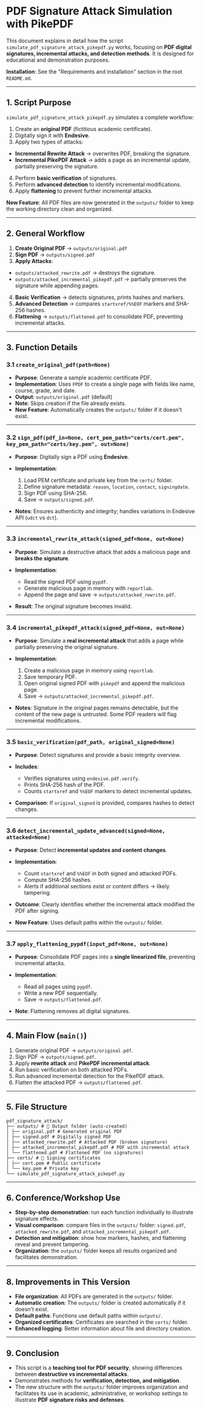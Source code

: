 # PDF Signature Attack Simulation with PikePDF

This document explains in detail how the script `simulate_pdf_signature_attack_pikepdf.py` works, focusing on **PDF digital signatures, incremental attacks, and detection methods**. It is designed for educational and demonstration purposes.

**Installation**: See the "Requirements and installation" section in the root `README.md`.

---

## 1. Script Purpose

`simulate_pdf_signature_attack_pikepdf.py` simulates a complete workflow:

1. Create an **original PDF** (fictitious academic certificate).
2. Digitally sign it with **Endesive**.
3. Apply two types of attacks:

  * **Incremental Rewrite Attack** → overwrites PDF, breaking the signature.
  * **Incremental PikePDF Attack** → adds a page as an incremental update, partially preserving the signature.
4. Perform **basic verification** of signatures.
5. Perform **advanced detection** to identify incremental modifications.
6. Apply **flattening** to prevent further incremental attacks.

**New Feature**: All PDF files are now generated in the `outputs/` folder to keep the working directory clean and organized.

---

## 2. General Workflow

1. **Create Original PDF** → `outputs/original.pdf`
2. **Sign PDF** → `outputs/signed.pdf`
3. **Apply Attacks**:

  * `outputs/attacked_rewrite.pdf` → destroys the signature.
  * `outputs/attacked_incremental_pikepdf.pdf` → partially preserves the signature while appending pages.
4. **Basic Verification** → detects signatures, prints hashes and markers.
5. **Advanced Detection** → compares `startxref/%%EOF` markers and SHA-256 hashes.
6. **Flattening** → `outputs/flattened.pdf` to consolidate PDF, preventing incremental attacks.

---

## 3. Function Details

### 3.1 `create_original_pdf(path=None)`

* **Purpose**: Generate a sample academic certificate PDF.
* **Implementation**: Uses `FPDF` to create a single page with fields like name, course, grade, and date.
* **Output**: `outputs/original.pdf` (default)
* **Note**: Skips creation if the file already exists.
* **New Feature**: Automatically creates the `outputs/` folder if it doesn't exist.

---

### 3.2 `sign_pdf(pdf_in=None, cert_pem_path="certs/cert.pem", key_pem_path="certs/key.pem", out=None)`

* **Purpose**: Digitally sign a PDF using **Endesive**.
* **Implementation**:

  1. Load PEM certificate and private key from the `certs/` folder.
  2. Define signature metadata: `reason`, `location`, `contact`, `signingdate`.
  3. Sign PDF using SHA-256.
  4. Save → `outputs/signed.pdf`.
* **Notes**: Ensures authenticity and integrity; handles variations in Endesive API (`udct` vs `dct`).

---

### 3.3 `incremental_rewrite_attack(signed_pdf=None, out=None)`

* **Purpose**: Simulate a destructive attack that adds a malicious page and **breaks the signature**.
* **Implementation**:

  * Read the signed PDF using `pypdf`.
  * Generate malicious page in memory with `reportlab`.
  * Append the page and save → `outputs/attacked_rewrite.pdf`.
* **Result**: The original signature becomes invalid.

---

### 3.4 `incremental_pikepdf_attack(signed_pdf=None, out=None)`

* **Purpose**: Simulate a **real incremental attack** that adds a page while partially preserving the original signature.
* **Implementation**:

  1. Create a malicious page in memory using `reportlab`.
  2. Save temporary PDF.
  3. Open original signed PDF with `pikepdf` and append the malicious page.
  4. Save → `outputs/attacked_incremental_pikepdf.pdf`.
* **Notes**: Signature in the original pages remains detectable, but the content of the new page is untrusted. Some PDF readers will flag incremental modifications.

---

### 3.5 `basic_verification(pdf_path, original_signed=None)`

* **Purpose**: Detect signatures and provide a basic integrity overview.
* **Includes**:

  * Verifies signatures using `endesive.pdf.verify`.
  * Prints SHA-256 hash of the PDF.
  * Counts `startxref` and `%%EOF` markers to detect incremental updates.
* **Comparison**: If `original_signed` is provided, compares hashes to detect changes.

---

### 3.6 `detect_incremental_update_advanced(signed=None, attacked=None)`

* **Purpose**: Detect **incremental updates and content changes**.
* **Implementation**:

  * Count `startxref` and `%%EOF` in both signed and attacked PDFs.
  * Compute SHA-256 hashes.
  * Alerts if additional sections exist or content differs → likely tampering.
* **Outcome**: Clearly identifies whether the incremental attack modified the PDF after signing.
* **New Feature**: Uses default paths within the `outputs/` folder.

---

### 3.7 `apply_flattening_pypdf(input_pdf=None, out=None)`

* **Purpose**: Consolidate PDF pages into a **single linearized file**, preventing incremental attacks.
* **Implementation**:

  * Read all pages using `pypdf`.
  * Write a new PDF sequentially.
  * Save → `outputs/flattened.pdf`.
* **Note**: Flattening removes all digital signatures.

---

## 4. Main Flow (`main()`)

1. Generate original PDF → `outputs/original.pdf`.
2. Sign PDF → `outputs/signed.pdf`.
3. Apply **rewrite attack** and **PikePDF incremental attack**.
4. Run basic verification on both attacked PDFs.
5. Run advanced incremental detection for the PikePDF attack.
6. Flatten the attacked PDF → `outputs/flattened.pdf`.

---

## 5. File Structure

```
pdf_signature_attack/
├── outputs/ # 📁 Output folder (auto-created)
│ ├── original.pdf # Generated original PDF
│ ├── signed.pdf # Digitally signed PDF
│ ├── attacked_rewrite.pdf # Attacked PDF (broken signature)
│ ├── attacked_incremental_pikepdf.pdf # PDF with incremental attack
│ └── flattened.pdf # Flattened PDF (no signatures)
├── certs/ # 📁 Signing certificates
│ ├── cert.pem # Public certificate
│ └── key.pem # Private key
└── simulate_pdf_signature_attack_pikepdf.py
```

---

## 6. Conference/Workshop Use

* **Step-by-step demonstration**: run each function individually to illustrate signature effects.
* **Visual comparison**: compare files in the `outputs/` folder: `signed.pdf`, `attacked_rewrite.pdf`, and `attacked_incremental_pikepdf.pdf`.
* **Detection and mitigation**: show how markers, hashes, and flattening reveal and prevent tampering.
* **Organization**: the `outputs/` folder keeps all results organized and facilitates demonstration.

---

## 8. Improvements in This Version

* **File organization**: All PDFs are generated in the `outputs/` folder.
* **Automatic creation**: The `outputs/` folder is created automatically if it doesn't exist.
* **Default paths**: Functions use default paths within `outputs/`.
* **Organized certificates**: Certificates are searched in the `certs/` folder.
* **Enhanced logging**: Better information about file and directory creation.

---

## 9. Conclusion

* This script is a **teaching tool for PDF security**, showing differences between **destructive vs incremental attacks**.
* Demonstrates methods for **verification, detection, and mitigation**.
* The new structure with the `outputs/` folder improves organization and facilitates its use in academic, administrative, or workshop settings to illustrate **PDF signature risks and defenses**.